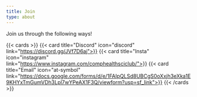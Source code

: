 ```yaml
---
title: Join
type: about
---
```


Join us through the following ways!

{{< cards >}}
  {{< card title="Discord" icon="discord" link="https://discord.gg/JVf7D6aj">}}
  {{< card title="Insta" icon="instagram" link="https://www.instagram.com/comphealthsciclub/">}}
  {{< card title="Email" icon="at-symbol" link="https://docs.google.com/forms/d/e/1FAIpQLSd8UBCgS0oXxjh3eXka1E9KHYxTmGumVDh3Lpl7wYPeAX1F3Q/viewform?usp=sf_link">}}
{{< /cards >}}
